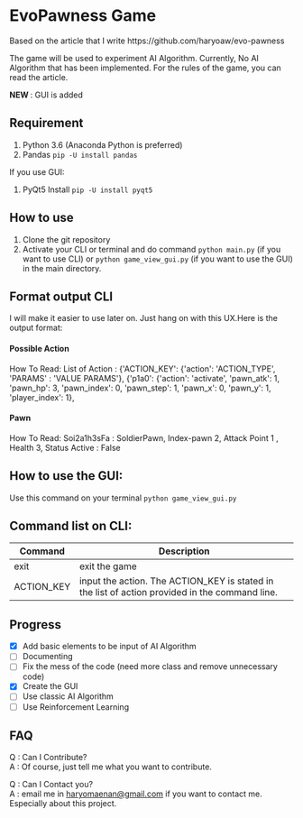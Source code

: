 # EvoPawness Game

<p>Based on the article that I write https://github.com/haryoaw/evo-pawness</p>

<p>The game will be used to experiment AI Algorithm. Currently, No AI Algorithm that has been implemented. For the rules of the game, you can read the article.</p>

<b>NEW </b> : GUI is added
## Requirement
1. Python 3.6 (Anaconda Python is preferred)
2. Pandas
`pip -U install pandas`

If you use GUI:
1. PyQt5
Install
`pip -U install pyqt5`
## How to use
1. Clone the git repository
2. Activate your CLI or terminal and do command `python main.py` (if you want to use CLI) or `python game_view_gui.py` (if you want to use the GUI) in the main directory.

## Format output CLI
I will make it easier to use later on. Just hang on with this UX.Here is the output format:

#### Possible Action
How To Read: 
List of Action :
{'ACTION_KEY': {'action': 'ACTION_TYPE',
          'PARAMS' : 'VALUE PARAMS'},
{'p1a0': {'action': 'activate',
          'pawn_atk': 1,
          'pawn_hp': 3,
          'pawn_index': 0,
          'pawn_step': 1,
          'pawn_x': 0,
          'pawn_y': 1,
          'player_index': 1},

#### Pawn
How To Read:
Soi2a1h3sFa : SoldierPawn, Index-pawn 2, Attack Point 1 , Health 3, Status Active : False

## How to use the GUI:
Use this command on your terminal
`python game_view_gui.py`

## Command list on CLI:
|Command| Description|
|-------|------------|
|exit|exit the game|
|ACTION_KEY|input the action. The ACTION_KEY is stated in the list of action provided in the command line.|
## Progress
- [x] Add basic elements to be input of AI Algorithm
- [ ] Documenting 
- [ ] Fix the mess of the code (need more class and remove unnecessary code)
- [X] Create the GUI
- [ ] Use classic AI Algorithm
- [ ] Use Reinforcement Learning
## FAQ
Q : Can I Contribute? <br>
A : Of course, just tell me what you want to contribute. <br>

Q : Can I Contact you? <br>
A : email me in haryomaenan@gmail.com if you want to contact me. Especially about this project.
